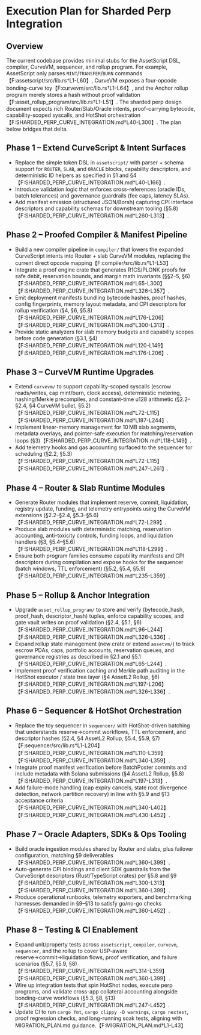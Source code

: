 # Execution Plan for Sharded Perp Integration

## Overview
The current codebase provides minimal stubs for the AssetScript DSL, compiler, CurveVM, sequencer, and rollup program. For example, AssetScript only parses `MINT`/`TRANSFER`/`BURN` commands【F:assetscript/src/lib.rs†L1-L60】, CurveVM exposes a four-opcode bonding-curve toy【F:curvevm/src/lib.rs†L1-L64】, and the Anchor rollup program merely stores a hash without proof validation【F:asset_rollup_program/src/lib.rs†L1-L51】. The sharded perp design document expects rich Router/Slab/Oracle intents, proof-carrying bytecode, capability-scoped syscalls, and HotShot orchestration【F:SHARDED_PERP_CURVE_INTEGRATION.md†L40-L300】. The plan below bridges that delta.

## Phase 1 – Extend CurveScript & Intent Surfaces
- Replace the simple token DSL in `assetscript/` with parser + schema support for `ROUTER`, `SLAB`, and `ORACLE` blocks, capability descriptors, and deterministic ID helpers as specified in §1 and §4【F:SHARDED_PERP_CURVE_INTEGRATION.md†L40-L166】.
- Introduce validation logic that enforces cross-references (oracle IDs, batch tolerances) and governance guardrails (fee caps, latency SLAs).
- Add manifest emission (structured JSON/Borsh) capturing CPI interface descriptors and capability schemas for downstream tooling (§5.8)【F:SHARDED_PERP_CURVE_INTEGRATION.md†L260-L313】.

## Phase 2 – Proofed Compiler & Manifest Pipeline
- Build a new compiler pipeline in `compiler/` that lowers the expanded CurveScript intents into Router + slab CurveVM modules, replacing the current direct opcode mapping【F:compiler/src/lib.rs†L1-L53】.
- Integrate a proof engine crate that generates R1CS/PLONK proofs for safe debit, reservation bounds, and margin math invariants (§§2–5, §6)【F:SHARDED_PERP_CURVE_INTEGRATION.md†L65-L300】【F:SHARDED_PERP_CURVE_INTEGRATION.md†L326-L357】.
- Emit deployment manifests bundling bytecode hashes, proof hashes, config fingerprints, memory layout metadata, and CPI descriptors for rollup verification (§4, §6, §5.8)【F:SHARDED_PERP_CURVE_INTEGRATION.md†L176-L206】【F:SHARDED_PERP_CURVE_INTEGRATION.md†L300-L313】.
- Provide static analyzers for slab memory budgets and capability scopes before code generation (§3.1, §4)【F:SHARDED_PERP_CURVE_INTEGRATION.md†L120-L149】【F:SHARDED_PERP_CURVE_INTEGRATION.md†L176-L206】.

## Phase 3 – CurveVM Runtime Upgrades
- Extend `curvevm/` to support capability-scoped syscalls (escrow reads/writes, cap mint/burn, clock access), deterministic metering, hashing/Merkle precompiles, and constant-time u128 arithmetic (§2.2–§2.4, §4 CurveVM bullet, §5.2)【F:SHARDED_PERP_CURVE_INTEGRATION.md†L72-L115】【F:SHARDED_PERP_CURVE_INTEGRATION.md†L187-L244】.
- Implement linear-memory management for 10 MB slab segments, metadata overlays, and pointer-safe execution for matching/reservation loops (§3)【F:SHARDED_PERP_CURVE_INTEGRATION.md†L118-L149】.
- Add telemetry hooks and gas accounting surfaced to the sequencer for scheduling (§2.2, §5.3)【F:SHARDED_PERP_CURVE_INTEGRATION.md†L72-L115】【F:SHARDED_PERP_CURVE_INTEGRATION.md†L247-L261】.

## Phase 4 – Router & Slab Runtime Modules
- Generate Router modules that implement reserve, commit, liquidation, registry update, funding, and telemetry entrypoints using the CurveVM extensions (§2.2–§2.4, §5.3–§5.6)【F:SHARDED_PERP_CURVE_INTEGRATION.md†L72-L299】.
- Produce slab modules with deterministic matching, reservation accounting, anti-toxicity controls, funding loops, and liquidation handlers (§3, §5.4–§5.6)【F:SHARDED_PERP_CURVE_INTEGRATION.md†L118-L299】.
- Ensure both program families consume capability manifests and CPI descriptors during compilation and expose hooks for the sequencer (batch windows, TTL enforcement) (§5.2, §5.4, §5.9)【F:SHARDED_PERP_CURVE_INTEGRATION.md†L235-L359】.

## Phase 5 – Rollup & Anchor Integration
- Upgrade `asset_rollup_program/` to store and verify (bytecode_hash, proof_hash, descriptor_hash) tuples, enforce capability scopes, and gate vault writes on proof validation (§2.4, §5.1, §6)【F:SHARDED_PERP_CURVE_INTEGRATION.md†L96-L244】【F:SHARDED_PERP_CURVE_INTEGRATION.md†L326-L336】.
- Expand rollup state management (new crate or extend `assetvm/`) to track escrow PDAs, caps, portfolio accounts, reservation queues, and governance registries as described in §2.1 and §5.1【F:SHARDED_PERP_CURVE_INTEGRATION.md†L65-L244】.
- Implement proof verification caching and Merkle path auditing in the HotShot executor / state tree layer (§4 AssetL2 Rollup, §6)【F:SHARDED_PERP_CURVE_INTEGRATION.md†L197-L206】【F:SHARDED_PERP_CURVE_INTEGRATION.md†L326-L336】.

## Phase 6 – Sequencer & HotShot Orchestration
- Replace the toy sequencer in `sequencer/` with HotShot-driven batching that understands reserve→commit workflows, TTL enforcement, and descriptor hashes (§2.4, §4 AssetL2 Rollup, §5.4, §5.9, §7)【F:sequencer/src/lib.rs†L1-L204】【F:SHARDED_PERP_CURVE_INTEGRATION.md†L110-L359】【F:SHARDED_PERP_CURVE_INTEGRATION.md†L340-L359】.
- Integrate proof manifest verification before BatchPoster commits and include metadata with Solana submissions (§4 AssetL2 Rollup, §5.8)【F:SHARDED_PERP_CURVE_INTEGRATION.md†L197-L313】.
- Add failure-mode handling (cap expiry cancels, state root divergence detection, network partition recovery) in line with §5.9 and §13 acceptance criteria【F:SHARDED_PERP_CURVE_INTEGRATION.md†L340-L402】【F:SHARDED_PERP_CURVE_INTEGRATION.md†L430-L452】.

## Phase 7 – Oracle Adapters, SDKs & Ops Tooling
- Build oracle ingestion modules shared by Router and slabs, plus failover configuration, matching §9 deliverables【F:SHARDED_PERP_CURVE_INTEGRATION.md†L360-L399】.
- Auto-generate CPI bindings and client SDK guardrails from the CurveScript descriptors (Rust/TypeScript crates) per §5.8 and §9【F:SHARDED_PERP_CURVE_INTEGRATION.md†L300-L313】【F:SHARDED_PERP_CURVE_INTEGRATION.md†L360-L399】.
- Produce operational runbooks, telemetry exporters, and benchmarking harnesses demanded in §9–§13 to satisfy go/no-go checks【F:SHARDED_PERP_CURVE_INTEGRATION.md†L360-L452】.

## Phase 8 – Testing & CI Enablement
- Expand unit/property tests across `assetscript`, `compiler`, `curvevm`, `sequencer`, and the rollup to cover USP-aware reserve→commit→liquidation flows, proof verification, and failure scenarios (§5.7, §5.9, §8)【F:SHARDED_PERP_CURVE_INTEGRATION.md†L314-L359】【F:SHARDED_PERP_CURVE_INTEGRATION.md†L360-L399】.
- Wire up integration tests that spin HotShot nodes, execute perp programs, and validate cross-app collateral accounting alongside bonding-curve workflows (§5.3, §8, §13)【F:SHARDED_PERP_CURVE_INTEGRATION.md†L247-L452】.
- Update CI to run `cargo fmt`, `cargo clippy -D warnings`, `cargo nextest`, proof regression checks, and long-running soak tests, aligning with MIGRATION_PLAN.md guidance.【F:MIGRATION_PLAN.md†L1-L43】
